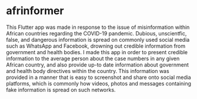# afrinformer
This Flutter app was made in response to the issue of misinformation within African countries regarding the COVID-19 pandemic. Dubious, unscientfic, false, and dangerous information is spread on commonly used social media such as WhatsApp and Facebook, drowning out credible information from government and health bodies. I made this app in order to present credible information to the average person about the case numbers in any given African country, and also provide up-to date information about government and health body directives within the country. This information was provided in a manner that is easy to screenshot and share onto social media platforms, which is commonly how videos, photos and messages containing fake information is spread on such networks.

